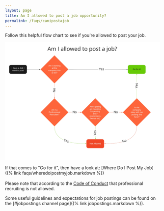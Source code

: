 ```yaml
---
layout: page
title: Am I allowed to post a job opportunity?
permalink: /faqs/canipostajob
---
```


Follow this helpful flow chart to see if you're allowed to post your job.

![Am I allowed to post a job?](/images/faq/am-i-allowed-to-post-a-job.jpg)

If that comes to "Go for it", then have a look at:
[Where Do I Post My Job]({% link faqs/wheredoipostmyjob.markdown %})
<br>
<br>
Please note that according to the [Code of Conduct](https://github.com/zatech/code-of-conduct) that professional recruiting is not allowed.

Some useful guidelines and expectations for job postings can be found on the [#jobpostings channel page]({% link jobpostings.markdown %}).

